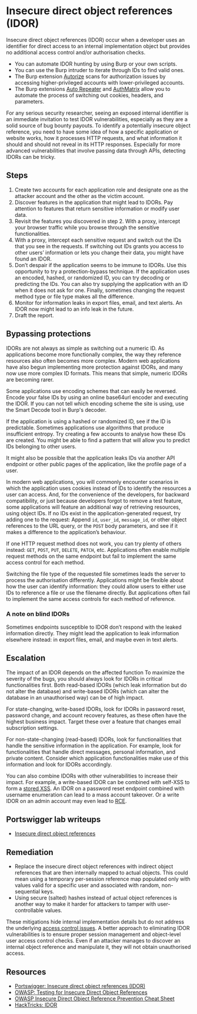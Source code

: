 # Insecure direct object references (IDOR)

Insecure direct object references (IDOR) occur when a developer uses an identifier for direct access to an internal implementation object but provides no additional access control and/or authorisation checks.

* You can automate IDOR hunting by using Burp or your own scripts. 
* You can use the Burp intruder to iterate through IDs to find valid ones. 
* The Burp extension [Autorize](https://github.com/Quitten/Autorize/) scans for authorization issues by accessing higher-privileged accounts with lower-privileged accounts.
* The Burp extensions [Auto Repeater](https://github.com/nccgroup/AutoRepeater/) and [AuthMatrix](https://github.com/SecurityInnovation/AuthMatrix/) allow you to automate the process of switching out cookies, headers, and parameters.

For any serious security researcher, seeing an exposed internal identifier is an immediate invitation to test IDOR vulnerabilities, especially as they are a solid source of bug bounty payouts. To identify a potentially insecure object reference, you need to have some idea of how a specific application or website works, how it processes HTTP requests, and what information it should and should not reveal in its HTTP responses. Especially for more advanced vulnerabilities that involve passing data through APIs, detecting IDORs can be tricky.

## Steps

1. Create two accounts for each application role and designate one as the attacker account and the other as the victim account.
2. Discover features in the application that might lead to IDORs. Pay attention to features that return sensitive information or modify user data.
3. Revisit the features you discovered in step 2. With a proxy, intercept your browser traffic while you browse through the sensitive functionalities.
4. With a proxy, intercept each sensitive request and switch out the IDs that you see in the requests. If switching out IDs grants you access to other users’ information or lets you change their data, you might have found an IDOR.
5. Don’t despair if the application seems to be immune to IDORs. Use this opportunity to try a protection-bypass technique. If the application uses an encoded, hashed, or randomized ID, you can try decoding or predicting the IDs. You can also try supplying the application with an ID when it does not ask for one. Finally, sometimes changing the request method type or file type makes all the difference.
6. Monitor for information leaks in export files, email, and text alerts. An IDOR now might lead to an info leak in the future.
7. Draft the report.

## Bypassing protections

IDORs are not always as simple as switching out a numeric ID. As applications become more functionally complex, the way they reference resources also often becomes more complex. Modern web applications have also begun implementing more protection against IDORs, and many now use more complex ID formats. This means that simple, numeric IDORs are becoming rarer.

Some applications use encoding schemes that can easily be reversed. Encode your false IDs by using an
online base64url encoder and executing the IDOR. If you can not tell which encoding scheme the site is using, use the Smart Decode tool in Burp's decoder.

If the application is using a hashed or randomized ID, see if the ID is predictable. Sometimes applications use algorithms that produce insufficient entropy. Try creating a few accounts to analyse how these IDs are created. You might be able to find a pattern that will allow you to predict IDs belonging to other users.

It might also be possible that the application leaks IDs via another API endpoint or other public pages of the application, like the profile page of a user.

In modern web applications, you will commonly encounter scenarios in which the application uses cookies instead of IDs to identify the resources a user can access. And, for the convenience of the developers, for backward compatibility, or just because developers forgot to remove a test feature, some applications will feature an additional way of retrieving resources, using object IDs. If no IDs exist in the application-generated request, try adding one to the request: Append `id`, `user_id`, `message_id`, or other object references to the URL query, or the `POST` body parameters, and see if it makes a difference to the application’s behaviour.

If one HTTP request method does not work, you can try plenty of others instead: `GET`, `POST`, `PUT`, `DELETE`, `PATCH`, etc. Applications often enable multiple request methods on the same endpoint but fail to implement the same access control for each method.

Switching the file type of the requested file sometimes leads the server to process the authorisation differently. Applications might be flexible about how the user can identify information: they could allow users to either use IDs to reference a file or use the filename directly. But applications often fail to implement the same access controls for each method of reference.

### A note on blind IDORs

Sometimes endpoints susceptible to IDOR don’t respond with the leaked information directly. They might lead the application to leak information elsewhere instead: in export files, email, and maybe even in text alerts.

## Escalation

The impact of an IDOR depends on the affected function To maximize the severity of the bugs, you should always look for IDORs in critical functionalities first. Both read-based IDORs (which leak information but do not alter the database) and write-based IDORs (which can alter the database in an unauthorised way) can be of high impact.

For state-changing, write-based IDORs, look for IDORs in password reset, password change, and account recovery features, as these often have the highest business impact. Target these over a feature that changes email subscription settings.

For non-state-changing (read-based) IDORs, look for functionalities that handle the sensitive information in the application. For example, look for functionalities that handle direct messages, personal information, and private content. Consider which application functionalities make use of this information and look for IDORs accordingly.

You can also combine IDORs with other vulnerabilities to increase their impact. For example, a write-based IDOR can be combined with self-XSS to form a [stored XSS](xss.md). An IDOR on a password reset endpoint combined with username enumeration can lead to a mass account takeover. Or a write IDOR on an admin account may even lead to [RCE](rce.md).

## Portswigger lab writeups

* [Insecure direct object references](../burp/acl/9.md)

## Remediation

* Replace the insecure direct object references with indirect object references that are then internally mapped to actual objects. This could mean using a temporary per-session reference map populated only with values valid for a specific user and associated with random, non-sequential keys.
* Using secure (salted) hashes instead of actual object references is another way to make it harder for attackers to tamper with user-controllable values.

These mitigations hide internal implementation details but do not address the underlying [access control issues](acl.md). A better approach to eliminating IDOR vulnerabilities is to ensure proper session management and object-level user access control checks. Even if an attacker manages to discover an internal object reference and manipulate it, they will not obtain unauthorised access.

## Resources

* [Portswigger: Insecure direct object references (IDOR)](https://portswigger.net/web-security/access-control/idor)
* [OWASP: Testing for Insecure Direct Object References](https://owasp.org/www-project-web-security-testing-guide/latest/4-Web_Application_Security_Testing/05-Authorization_Testing/04-Testing_for_Insecure_Direct_Object_References)
* [OWASP Insecure Direct Object Reference Prevention Cheat Sheet](https://cheatsheetseries.owasp.org/cheatsheets/Insecure_Direct_Object_Reference_Prevention_Cheat_Sheet.html)
* [HackTricks: IDOR](https://book.hacktricks.xyz/pentesting-web/idor)

